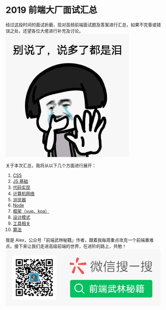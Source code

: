 # 2019 前端大厂面试汇总

经过这段时间的面试折磨，现对高频前端面试题及答案进行汇总，如果不完善或错误之处，还望各位大佬进行补充及讨论。
![avatar](/lib/assets/img/avatar.jpg)

关于本次汇总，我将从以下几个方面进行展开：

1. <a href = '/lib/list/css.md' target="_blank">CSS</a>
2. <a href = '/lib/list/js_base.md' target="_blank">JS 基础</a>
3. <a href = '/lib/list/function.md' target="_blank">代码实现</a>
4. <a href = '/lib/list/net.md' target="_blank">计算机网络</a>
5. <a href = '/lib/list/browser.md' target="_blank">浏览器</a>
6. <a href = '/lib/list/node.md' target="_blank">Node</a>
7. <a href = '/lib/list/frame.md' target="_blank">框架（vue、koa）</a>
8. <a href = '/lib/list/design_pattern.md' target="_blank">设计模式</a>
9. <a href = '/lib/list/util.md' target="_blank">工具相关</a>
10. <a href = '/lib/list/algorithm.md' target="_blank">算法</a>

我是 Alex，公众号「前端武林秘籍」作者，跟着我每周重点攻克一个前端重难点。接下来让我们走进高级前端的世界，在进阶的路上，共勉！
![wechat](/lib/assets/img/wechat.jpeg)
